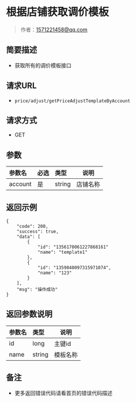 # 根据店铺获取调价模板

> 作者：1571221458@qq.com

## 简要描述

- 获取所有的调价模板接口

## 请求URL
- ` price/adjust/getPriceAdjustTemplateByAccount `
  
## 请求方式
- GET 

## 参数

|参数名|必选|类型|说明|
|:----    |:---|:----- |-----   |
|account |是  |string |店铺名称   |

## 返回示例 

``` 
{
    "code": 200,
    "success": true,
    "data": [
        {
            "id": "1356170061227868161"
            "name": "template1"
        },
        {
            "id": "1359040097315971074",
            "name": "123"
        }
    ],
    "msg": "操作成功"
}
```

## 返回参数说明 

|参数名|类型|说明|
|:-----  |:-----|-----                           |
|id |long   |主键id  |
|name |string   |模板名称  |

## 备注 

- 更多返回错误代码请看首页的错误代码描述